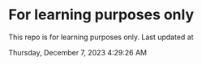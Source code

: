 # For learning purposes only
This repo is for learning purposes only.
Last updated at

Thursday, December 7, 2023 4:29:26 AM


